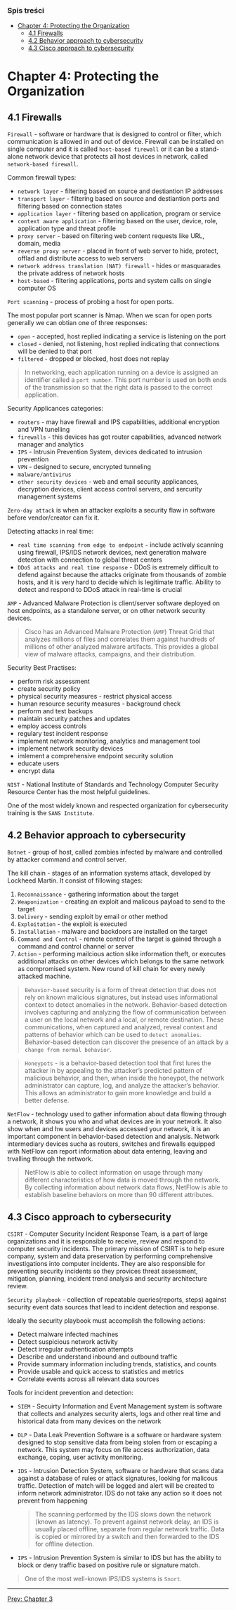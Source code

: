 ### Spis treści
- [Chapter 4: Protecting the Organization](#chapter-4-protecting-the-organization)
  - [4.1 Firewalls](#41-firewalls)
  - [4.2 Behavior approach to cybersecurity](#42-behavior-approach-to-cybersecurity)
  - [4.3 Cisco approach to cybersecurity](#43-cisco-approach-to-cybersecurity)

# Chapter 4: Protecting the Organization

## 4.1 Firewalls

`Firewall` - software or hardware that is designed to control or filter, which communication is allowed in and out of device. Firewall can be installed on single computer and it is called `host-based firewall` or it can be a stand-alone network device that protects all host devices in network, called `network-based firewall`.

Common firewall types:
- `network layer` - filtering based on source and destiantion IP addresses
- `transport layer` - filtering based on source and destiantion ports and filtering based on connection states
- `application layer` - filtering based on application, program or service
- `context aware application` - filtering based on the user, device, role, application type and threat profile
- `proxy server` - based on filtering web content requests like URL, domain, media
- `reverse proxy server` - placed in front of web server to hide, protect, offlad and distribute access to web servers
- `network address translation (NAT) firewall` - hides or masquarades the private address of network hosts
- `host-based` - filtering applications, ports and system calls on single computer OS 

`Port scanning` - process of probing a host for open ports.

The most popular port scanner is Nmap. When we scan for open ports generally we can obtian one of three responses:
- `open` - accepted, host replied indicating a service is listening on the port
- `closed` - denied, not listening, host replied indicating that connections will be denied to that port
- `filtered` - dropped or blocked, host does not replay

>In networking, each application running on a device is assigned an identifier called a `port number`. This port number is used on both ends of the transmission so that the right data is passed to the correct application.

Security Applicances categories:
- `routers` - may have firewall and IPS capabilities, additional encryption and VPN tunelling
- `firewalls` - this devices has got router capabilities, advanced network manager and analytics
- `IPS` - Intrusin Prevention System, devices dedicated to intrusion prevention
- `VPN` - designed to secure, encrypted tunneling
- `malware/antivirus`
- `other security devices` - web and email security applicances, decryption devices, client access control servers, and sercurity management systems

`Zero-day attack` is when an attacker exploits a security flaw in software before vendor/creator can fix it.

Detecting attacks in real time:
- `real time scanning from edge to endpoint` - include actively scanning using firewall, IPS/IDS network devices, next generation malware detection with connection to global threat centers
- `DDoS attacks and real time response` - DDoS is extremely difficult to defend against because the attacks originate from thousands of zombie hosts, and it is very hard to decide which is legitimate traffic. Ability to detect and respond to DDoS attack in real-time is crucial

`AMP` - Advanced Malware Protection is client/server software deployed on host endpoints, as a standalone server, or on other network security devices.

>Cisco has an Advanced Malware Protection (`AMP`) Threat Grid that analyzes millions of files and correlates them against hundreds of millions of other analyzed malware artifacts. This provides a global view of malware attacks, campaigns, and their distribution.

Security Best Practises:
- perform risk assessment
- create security policy
- physical security measures - restrict physical access
- human resource security measures - background check
- perform and test backups
- maintain security patches and updates
- employ access controls
- regulary test incident response
- implement network monitoring, analytics and management tool
- implement network security devices
- imlement a comprehensive endpoint security solution
- educate users
- encrypt data

`NIST` - National Institute of Standards and Technology Computer Security Resource Center has the most helpful guidelines.

One of the most widely known and respected organization for cybersecurity training is the `SANS Institute`.

## 4.2 Behavior approach to cybersecurity

`Botnet` - group of host, called zombies infected by malware and controlled by attacker command and control server.

The kill chain - stages of an information systems attack, developed by Lockheed Martin.
It consist of fillowing stages:
1. `Reconnaissance` - gathering information about the target
2. `Weaponization` - creating an exploit and malicous payload to send to the target
3. `Delivery` - sending exploit by email or other method
4. `Exploitation` - the exploit is executed
5. `Installation` - malware and backdoors are installed on the target
6. `Command and Control` - remote control of the target is gained through a command and control channel or server
7. `Action` - performing mailcious action slike information theft, or executes additional attacks on other devices which belongs to the same network as compromised system. New round of kill chain for every newly attacked machine.

>`Behavior-based` security is a form of threat detection that does not rely on known malicious signatures, but instead uses informational context to detect anomalies in the network. Behavior-based detection involves capturing and analyzing the flow of communication between a user on the local network and a local, or remote destination. These communications, when captured and analyzed, reveal context and patterns of behavior which can be used to `detect anomalies`. Behavior-based detection can discover the presence of an attack by a `change from normal behavior`.

>`Honeypots` - is a behavior-based detection tool that first lures the attacker in by appealing to the attacker’s predicted pattern of malicious behavior, and then, when inside the honeypot, the network administrator can capture, log, and analyze the attacker’s behavior. This allows an administrator to gain more knowledge and build a better defense.

`NetFlow` - technology used to gather information about data flowing through a network, it shows you who and what devices are in your network. It also show when and hw users and devices accessed your network, it is an important component in behavior-based detection and analysis. Network intermediary devices sucha as routers, switches and firewalls equipped with NetFlow can report information about data entering, leaving and trvalling through the network.

>NetFlow is able to collect information on usage through many different characteristics of how data is moved through the network. By collecting information about network data flows, NetFlow is able to establish baseline behaviors on more than 90 different attributes.

## 4.3 Cisco approach to cybersecurity

`CSIRT` - Computer Security Incident Response Team, is a part of large organizations and it is responsible to receive, review and respond to computer security incidents. The primary mission of CSIRT is to help esure company, system and data preservation  by performing comprehensive investigations into computer incidents. They are also responsible for preventing security incidents so they provices threat assessment, mitigation, planning, incident trend analysis and security architecture review. 

`Security playbook` - collection of repeatable queries(reports, steps) against security event data sources that lead to incident detection and response.

Ideally the security playbook must accomplish the following actions:
- Detect malware infected machines
- Detect suspicious network activity
- Detect irregular authentication attempts
- Describe and understand inbound and outbound traffic
- Provide summary information including trends, statistics, and counts
- Provide usable and quick access to statistics and metrics
- Correlate events across all relevant data sources

Tools for incident prevention and detection:
- `SIEM` - Secuirty Information and Event Management system is software that collects and analyzes security alerts, logs and other real time and historical data from many devices on the network
- `DLP` - Data Leak Prevention Software is a software or hardware system designed to stop sensitive data from being stolen from or escaping a network. This system may focus on file access authorization, data exchange, coping, user activity monitoring.
- `IDS` - Intrusion Detection System, software or hardware that scans data against a database of rules or attack signatures, looking for malicous traffic. Detection of match will be logged and alert will be created to inform network administrator. IDS do not take any action so it does not prevent from happening
  >The scanning performed by the IDS slows down the network (known as latency). To prevent against network delay, an IDS is usually placed offline, separate from regular network traffic. Data is copied or mirrored by a switch and then forwarded to the IDS for offline detection.

- `IPS` - Intrusion Prevention System is similar to IDS but has the ability to block or deny traffic based on positive rule or signature match.

>One of the most well-known IPS/IDS systems is `Snort`.

---

<div>
<a href="chapter-03.md">Prev: Chapter 3</a>
</div>